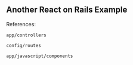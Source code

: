 ## Another React on Rails Example

References:

`app/controllers`

`config/routes`

`app/javascript/components`
